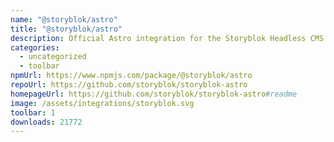 ```yaml
---
name: "@storyblok/astro"
title: "@storyblok/astro"
description: Official Astro integration for the Storyblok Headless CMS
categories:
  - uncategorized
  - toolbar
npmUrl: https://www.npmjs.com/package/@storyblok/astro
repoUrl: https://github.com/storyblok/storyblok-astro
homepageUrl: https://github.com/storyblok/storyblok-astro#readme
image: /assets/integrations/storyblok.svg
toolbar: 1
downloads: 21772
---
```

